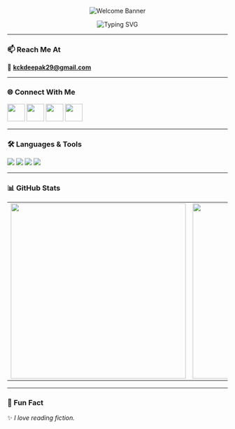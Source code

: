 <p align="center">
  <img src="https://github.com/kckDeepak/kckDeepak/assets/banner.png" alt="Welcome Banner" />
</p>


<p align="center">
  <img src="https://readme-typing-svg.demolab.com?font=Fira+Code&pause=1000&center=true&vCenter=true&multiline=true&width=500&lines=🚀Student+%7C+💻Full+Stack+Developer+%7C+🎓CSE'26;" alt="Typing SVG" />
</p>

---

### 📫 Reach Me At
📧 **kckdeepak29@gmail.com**

---

### 🌐 Connect With Me
<p align="left">
  <a href="https://linkedin.com/in/chaitanya-krishna-deepak" target="_blank"><img src="https://skillicons.dev/icons?i=linkedin" width="40"/></a>
  <a href="https://instagram.com/chaitanya_290605" target="_blank"><img src="https://skillicons.dev/icons?i=instagram" width="40"/></a>
  <a href="https://www.hackerrank.com/chaitanya_krishna_deepak" target="_blank"><img src="https://cdn.worldvectorlogo.com/logos/hackerrank.svg" width="40"/></a>
  <a href="https://leetcode.com/chaitanya_krishna_deepak" target="_blank"><img src="https://cdn.worldvectorlogo.com/logos/leetcode.svg" width="40"/></a>
</p>

---

### 🛠️ Languages & Tools

<p align="left">
  <img src="https://skillicons.dev/icons?i=c,cpp,java,python,javascript,dart,html,css" />
  <img src="https://skillicons.dev/icons?i=react,nextjs,nodejs,express,redux,flutter,django" />
  <img src="https://skillicons.dev/icons?i=mysql,mongodb,postgres,gcp,aws,docker,git,linux" />
  <img src="https://skillicons.dev/icons?i=figma,postman,github,vscode" />
</p>

---

### 📊 GitHub Stats

<table align="center">
  <tr>
    <td>
      <img src="https://github-readme-stats.vercel.app/api?username=kckDeepak&theme=tokyonight&hide_border=false&include_all_commits=false&count_private=false&title_color=1E90FF" width="400px" />
    </td>
    <td>
      <img src="https://nirzak-streak-stats.vercel.app/?user=kckDeepak&theme=tokyonight&hide_border=false&title_color=1E90FF" width="400px" />
    </td>
  </tr>
</table>

---

### 🚀 Fun Fact

✨ *I love reading fiction.*

